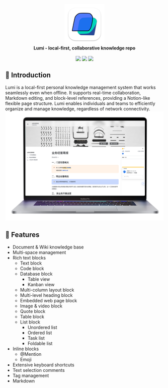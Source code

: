 <p align="center">
<img alt="Lumi logo" src="https://github.com/pickerGo/lumi/blob/main/apps/client/public/icon.png?raw=true" width="128px">
<br>
<strong>Lumi - local-first, collaborative knowledge repo</strong>
<br><br>
<a title="Build Status" target="_blank" href="#"><img src="https://img.shields.io/badge/build-passing-brightgreen?style=flat-square"></a>
<a title="Releases" target="_blank" href="#"><img src="https://img.shields.io/badge/release-v1.0.0-blue?style=flat-square"></a>
<a title="MIT License" target="_blank" href="https://opensource.org/licenses/MIT"><img src="https://img.shields.io/badge/license-MIT-green.svg?style=flat-square"></a>
</p>


## 💯 Introduction
Lumi is a local-first personal knowledge management system that works seamlessly even when offline. It supports real-time collaboration, Markdown editing, and block-level references, providing a Notion-like flexible page structure. Lumi enables individuals and teams to efficiently organize and manage knowledge, regardless of network connectivity.
<img alt="Lumi app" src="./docshot.png" />

## 🌟 Features
* Document & Wiki knowledge base
* Multi-space management
* Rich text blocks
    * Text block
    * Code block
    * Database block
        * Table view
        * Kanban view
    * Multi-column layout block
    * Multi-level heading block
    * Embedded web page block
    * Image & video block
    * Quote block
    * Table block
    * List block
        * Unordered list
        * Ordered list
        * Task list
        * Foldable list
* Inline blocks
    * @Mention
    * Emoji
* Extensive keyboard shortcuts
* Text selection comments
* Tag management
* Markdown

